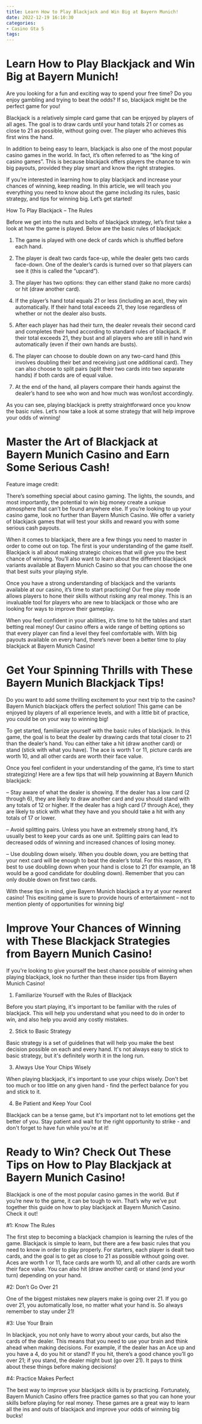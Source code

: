 ```yaml
---
title: Learn How to Play Blackjack and Win Big at Bayern Munich!
date: 2022-12-19 16:10:30
categories:
- Casino Gta 5
tags:
---
```



#  Learn How to Play Blackjack and Win Big at Bayern Munich!

Are you looking for a fun and exciting way to spend your free time? Do you enjoy gambling and trying to beat the odds? If so, blackjack might be the perfect game for you!

Blackjack is a relatively simple card game that can be enjoyed by players of all ages. The goal is to draw cards until your hand totals 21 or comes as close to 21 as possible, without going over. The player who achieves this first wins the hand.

In addition to being easy to learn, blackjack is also one of the most popular casino games in the world. In fact, it’s often referred to as “the king of casino games”. This is because blackjack offers players the chance to win big payouts, provided they play smart and know the right strategies.

If you’re interested in learning how to play blackjack and increase your chances of winning, keep reading. In this article, we will teach you everything you need to know about the game including its rules, basic strategy, and tips for winning big. Let’s get started!

How To Play Blackjack – The Rules

Before we get into the nuts and bolts of blackjack strategy, let’s first take a look at how the game is played. Below are the basic rules of blackjack:

1. The game is played with one deck of cards which is shuffled before each hand.
2. The player is dealt two cards face-up, while the dealer gets two cards face-down. One of the dealer’s cards is turned over so that players can see it (this is called the “upcard”). 
3. The player has two options: they can either stand (take no more cards) or hit (draw another card). 
4. If the player’s hand total equals 21 or less (including an ace), they win automatically. If their hand total exceeds 21, they lose regardless of whether or not the dealer also busts. 
5. After each player has had their turn, the dealer reveals their second card and completes their hand according to standard rules of blackjack. If their total exceeds 21, they bust and all players who are still in hand win automatically (even if their own hands are busts). 
6. The player can choose to double down on any two-card hand (this involves doubling their bet and receiving just one additional card). They can also choose to split pairs (split their two cards into two separate hands) if both cards are of equal value. 

7. At the end of the hand, all players compare their hands against the dealer’s hand to see who won and how much was won/lost accordingly.


As you can see, playing blackjack is pretty straightforward once you know the basic rules. Let’s now take a look at some strategy that will help improve your odds of winning!

#  Master the Art of Blackjack at Bayern Munich Casino and Earn Some Serious Cash!

Feature image credit:

There’s something special about casino gaming. The lights, the sounds, and most importantly, the potential to win big money create a unique atmosphere that can’t be found anywhere else. If you’re looking to up your casino game, look no further than Bayern Munich Casino. We offer a variety of blackjack games that will test your skills and reward you with some serious cash payouts.

When it comes to blackjack, there are a few things you need to master in order to come out on top. The first is your understanding of the game itself. Blackjack is all about making strategic choices that will give you the best chance of winning. You’ll also want to learn about the different blackjack variants available at Bayern Munich Casino so that you can choose the one that best suits your playing style.

Once you have a strong understanding of blackjack and the variants available at our casino, it’s time to start practicing! Our free play mode allows players to hone their skills without risking any real money. This is an invaluable tool for players who are new to blackjack or those who are looking for ways to improve their gameplay.

When you feel confident in your abilities, it’s time to hit the tables and start betting real money! Our casino offers a wide range of betting options so that every player can find a level they feel comfortable with. With big payouts available on every hand, there’s never been a better time to play blackjack at Bayern Munich Casino!

#  Get Your Spinning Thrills with These Bayern Munich Blackjack Tips!

Do you want to add some thrilling excitement to your next trip to the casino? Bayern Munich blackjack offers the perfect solution! This game can be enjoyed by players of all experience levels, and with a little bit of practice, you could be on your way to winning big!

To get started, familiarize yourself with the basic rules of blackjack. In this game, the goal is to beat the dealer by drawing cards that total closer to 21 than the dealer’s hand. You can either take a hit (draw another card) or stand (stick with what you have). The ace is worth 1 or 11, picture cards are worth 10, and all other cards are worth their face value.

Once you feel confident in your understanding of the game, it’s time to start strategizing! Here are a few tips that will help youwinning at Bayern Munich blackjack:

– Stay aware of what the dealer is showing. If the dealer has a low card (2 through 6), they are likely to draw another card and you should stand with any totals of 12 or higher. If the dealer has a high card (7 through Ace), they are likely to stick with what they have and you should take a hit with any totals of 17 or lower.

– Avoid splitting pairs. Unless you have an extremely strong hand, it’s usually best to keep your cards as one unit. Splitting pairs can lead to decreased odds of winning and increased chances of losing money.

– Use doubling down wisely. When you double down, you are betting that your next card will be enough to beat the dealer’s total. For this reason, it’s best to use doubling down when your hand is close to 21 (for example, an 18 would be a good candidate for doubling down). Remember that you can only double down on first two cards.

With these tips in mind, give Bayern Munich blackjack a try at your nearest casino! This exciting game is sure to provide hours of entertainment – not to mention plenty of opportunities for winning big!

#  Improve Your Chances of Winning with These Blackjack Strategies from Bayern Munich Casino!

If you're looking to give yourself the best chance possible of winning when playing blackjack, look no further than these insider tips from Bayern Munich Casino!

1. Familiarize Yourself with the Rules of Blackjack

Before you start playing, it's important to be familiar with the rules of blackjack. This will help you understand what you need to do in order to win, and also help you avoid any costly mistakes.

2. Stick to Basic Strategy

Basic strategy is a set of guidelines that will help you make the best decision possible on each and every hand. It's not always easy to stick to basic strategy, but it's definitely worth it in the long run.

3. Always Use Your Chips Wisely

When playing blackjack, it's important to use your chips wisely. Don't bet too much or too little on any given hand - find the perfect balance for you and stick to it.

4. Be Patient and Keep Your Cool

Blackjack can be a tense game, but it's important not to let emotions get the better of you. Stay patient and wait for the right opportunity to strike - and don't forget to have fun while you're at it!

#  Ready to Win? Check Out These Tips on How to Play Blackjack at Bayern Munich Casino!

Blackjack is one of the most popular casino games in the world. But if you’re new to the game, it can be tough to win. That’s why we’ve put together this guide on how to play blackjack at Bayern Munich Casino. Check it out!

#1: Know The Rules

The first step to becoming a blackjack champion is learning the rules of the game. Blackjack is simple to learn, but there are a few basic rules that you need to know in order to play properly. For starters, each player is dealt two cards, and the goal is to get as close to 21 as possible without going over. Aces are worth 1 or 11, face cards are worth 10, and all other cards are worth their face value. You can also hit (draw another card) or stand (end your turn) depending on your hand.

#2: Don’t Go Over 21

One of the biggest mistakes new players make is going over 21. If you go over 21, you automatically lose, no matter what your hand is. So always remember to stay under 21!

#3: Use Your Brain

In blackjack, you not only have to worry about your cards, but also the cards of the dealer. This means that you need to use your brain and think ahead when making decisions. For example, if the dealer has an Ace up and you have a 4, do you hit or stand? If you hit, there’s a good chance you’ll go over 21; if you stand, the dealer might bust (go over 21). It pays to think about these things before making decisions!

#4: Practice Makes Perfect

The best way to improve your blackjack skills is by practicing. Fortunately, Bayern Munich Casino offers free practice games so that you can hone your skills before playing for real money. These games are a great way to learn all the ins and outs of blackjack and improve your odds of winning big bucks!